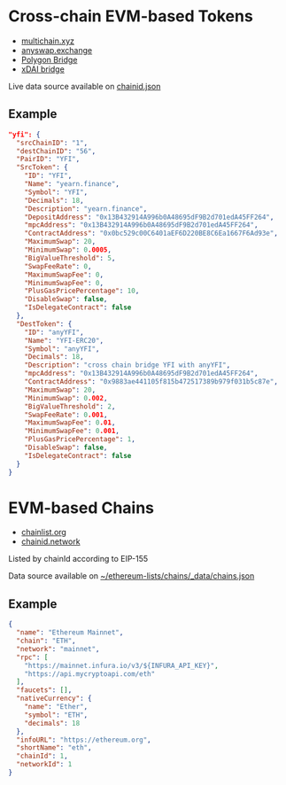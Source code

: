 # Cross-chain EVM-based Tokens

* [multichain.xyz](https://multichain.xyz)
* [anyswap.exchange](http://anyswap.exchange/bridge)
* [Polygon Bridge](https://wallet.matic.network/bridge/)
* [xDAI bridge](https://dai-bridge.poa.network/)

Live data source available on [chainid.json](https://bridgeapi.anyswap.exchange/v2/serverInfo/chainid)

## Example

```json
"yfi": {
  "srcChainID": "1",
  "destChainID": "56",
  "PairID": "YFI",
  "SrcToken": {
    "ID": "YFI",
    "Name": "yearn.finance",
    "Symbol": "YFI",
    "Decimals": 18,
    "Description": "yearn.finance",
    "DepositAddress": "0x13B432914A996b0A48695dF9B2d701edA45FF264",
    "mpcAddress": "0x13B432914A996b0A48695dF9B2d701edA45FF264",
    "ContractAddress": "0x0bc529c00C6401aEF6D220BE8C6Ea1667F6Ad93e",
    "MaximumSwap": 20,
    "MinimumSwap": 0.0005,
    "BigValueThreshold": 5,
    "SwapFeeRate": 0,
    "MaximumSwapFee": 0,
    "MinimumSwapFee": 0,
    "PlusGasPricePercentage": 10,
    "DisableSwap": false,
    "IsDelegateContract": false
  },
  "DestToken": {
    "ID": "anyYFI",
    "Name": "YFI-ERC20",
    "Symbol": "anyYFI",
    "Decimals": 18,
    "Description": "cross chain bridge YFI with anyYFI",
    "mpcAddress": "0x13B432914A996b0A48695dF9B2d701edA45FF264",
    "ContractAddress": "0x9883ae441105f815b472517389b979f031b5c87e",
    "MaximumSwap": 20,
    "MinimumSwap": 0.002,
    "BigValueThreshold": 2,
    "SwapFeeRate": 0.001,
    "MaximumSwapFee": 0.01,
    "MinimumSwapFee": 0.001,
    "PlusGasPricePercentage": 1,
    "DisableSwap": false,
    "IsDelegateContract": false
  }
}
```

# EVM-based Chains

 * [chainlist.org](https://chainlist.org)
 * [chainid.network](https://chainid.network)

Listed by chainId according to EIP-155

Data source available on [~/ethereum-lists/chains/_data/chains.json](https://github.com/ethereum-lists/chains/tree/master/_data/chains)

## Example

```json
{
  "name": "Ethereum Mainnet",
  "chain": "ETH",
  "network": "mainnet",
  "rpc": [
    "https://mainnet.infura.io/v3/${INFURA_API_KEY}",
    "https://api.mycryptoapi.com/eth"
  ],
  "faucets": [],
  "nativeCurrency": {
    "name": "Ether",
    "symbol": "ETH",
    "decimals": 18
  },
  "infoURL": "https://ethereum.org",
  "shortName": "eth",
  "chainId": 1,
  "networkId": 1
}
```
